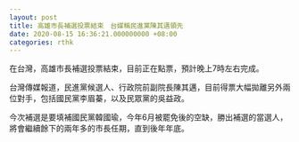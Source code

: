 ```yaml
---
layout: post
title: 高雄市長補選投票結束　台媒稱民進黨陳其邁領先
date: 2020-08-15 16:36:21.000000000 +08:00
categories: rthk
---
```


在台灣，高雄市長補選投票結束，目前正在點票，預計晚上7時左右完成。

台灣傳媒報道，民進黨候選人、行政院前副院長陳其邁，目前得票大幅拋離另外兩位對手，包括國民黨李眉蓁，以及民眾黨的吳益政。

今次補選是要填補國民黨韓國瑜，今年6月被罷免後的空缺，勝出補選的當選人，將會繼續餘下的兩年多的市長任期，直到後年年底。
